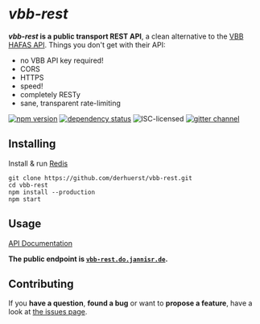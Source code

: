 # *vbb-rest*

***vbb-rest* is a public transport REST API**, a clean alternative to the [VBB HAFAS API](https://github.com/derhuerst/vbb-hafas). Things you don't get with their API:

- no VBB API key required!
- CORS
- HTTPS
- speed!
- completely RESTy
- sane, transparent rate-limiting

[![npm version](https://img.shields.io/npm/v/vbb-rest.svg)](https://www.npmjs.com/package/vbb-rest)
[![dependency status](https://img.shields.io/david/derhuerst/vbb-rest.svg)](https://david-dm.org/derhuerst/vbb-rest)
![ISC-licensed](https://img.shields.io/github/license/derhuerst/vbb-rest.svg)
[![gitter channel](https://badges.gitter.im/derhuerst/vbb-rest.svg)](https://gitter.im/derhuerst/vbb-rest)


## Installing

Install & run [Redis](http://redis.io/)

```
git clone https://github.com/derhuerst/vbb-rest.git
cd vbb-rest
npm install --production
npm start
```


## Usage

[API Documentation](docs/index.md)

**The public endpoint is [`vbb-rest.do.jannisr.de`](`https://vbb-rest.do.jannisr.de`).**


## Contributing

If you **have a question**, **found a bug** or want to **propose a feature**, have a look at [the issues page](https://github.com/derhuerst/vbb-rest/issues).
